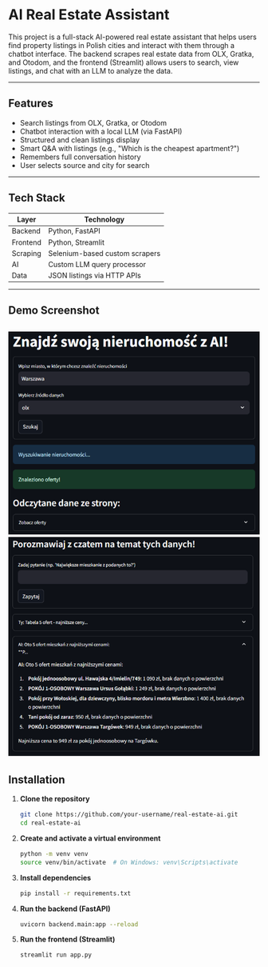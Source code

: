 # AI Real Estate Assistant

This project is a full-stack AI-powered real estate assistant that helps users find property listings in Polish cities and interact with them through a chatbot interface. The backend scrapes real estate data from OLX, Gratka, and Otodom, and the frontend (Streamlit) allows users to search, view listings, and chat with an LLM to analyze the data.

---

## Features

- Search listings from OLX, Gratka, or Otodom
- Chatbot interaction with a local LLM (via FastAPI)
- Structured and clean listings display
- Smart Q&A with listings (e.g., "Which is the cheapest apartment?")
- Remembers full conversation history
- User selects source and city for search

---

## Tech Stack

| Layer     | Technology                |
|----------|---------------------------|
| Backend  | Python, FastAPI           |
| Frontend | Python, Streamlit         |
| Scraping | Selenium-based custom scrapers |
| AI       | Custom LLM query processor |
| Data     | JSON listings via HTTP APIs |

---

## Demo Screenshot

![App Screenshot](assets/1.png)
![App Screenshot](assets/2.png)
---

## Installation

1. **Clone the repository**
   ```bash
   git clone https://github.com/your-username/real-estate-ai.git
   cd real-estate-ai
2. **Create and activate a virtual environment**
   ```bash
   python -m venv venv
   source venv/bin/activate  # On Windows: venv\Scripts\activate
3. **Install dependencies**
   ```bash
   pip install -r requirements.txt
4. **Run the backend (FastAPI)**
   ```bash
   uvicorn backend.main:app --reload
4. **Run the frontend (Streamlit)**
   ```bash
   streamlit run app.py